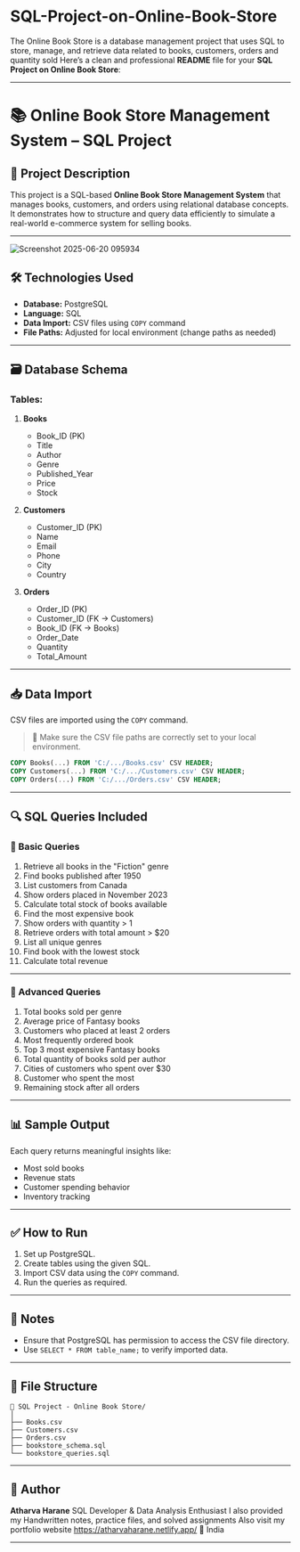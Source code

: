 # SQL-Project-on-Online-Book-Store
The Online Book Store is a database management project that uses SQL to store, manage, and retrieve data related to books, customers, orders and quantity sold 
Here’s a clean and professional **README** file for your **SQL Project on Online Book Store**:

---

# 📚 Online Book Store Management System – SQL Project

## 📌 Project Description

This project is a SQL-based **Online Book Store Management System** that manages books, customers, and orders using relational database concepts. It demonstrates how to structure and query data efficiently to simulate a real-world e-commerce system for selling books.

---
![Screenshot 2025-06-20 095934](https://github.com/user-attachments/assets/1e5b1347-381f-4005-bb79-08d5d30dbcf7)

## 🛠 Technologies Used

* **Database:** PostgreSQL
* **Language:** SQL
* **Data Import:** CSV files using `COPY` command
* **File Paths:** Adjusted for local environment (change paths as needed)

---

## 🗃️ Database Schema

### Tables:

1. **Books**

   * Book\_ID (PK)
   * Title
   * Author
   * Genre
   * Published\_Year
   * Price
   * Stock

2. **Customers**

   * Customer\_ID (PK)
   * Name
   * Email
   * Phone
   * City
   * Country

3. **Orders**

   * Order\_ID (PK)
   * Customer\_ID (FK → Customers)
   * Book\_ID (FK → Books)
   * Order\_Date
   * Quantity
   * Total\_Amount

---

## 📥 Data Import

CSV files are imported using the `COPY` command.

> 📍 Make sure the CSV file paths are correctly set to your local environment.

```sql
COPY Books(...) FROM 'C:/.../Books.csv' CSV HEADER;
COPY Customers(...) FROM 'C:/.../Customers.csv' CSV HEADER;
COPY Orders(...) FROM 'C:/.../Orders.csv' CSV HEADER;
```

---

## 🔍 SQL Queries Included

### 📄 Basic Queries

1. Retrieve all books in the "Fiction" genre
2. Find books published after 1950
3. List customers from Canada
4. Show orders placed in November 2023
5. Calculate total stock of books available
6. Find the most expensive book
7. Show orders with quantity > 1
8. Retrieve orders with total amount > \$20
9. List all unique genres
10. Find book with the lowest stock
11. Calculate total revenue

---

### 🧠 Advanced Queries

1. Total books sold per genre
2. Average price of Fantasy books
3. Customers who placed at least 2 orders
4. Most frequently ordered book
5. Top 3 most expensive Fantasy books
6. Total quantity of books sold per author
7. Cities of customers who spent over \$30
8. Customer who spent the most
9. Remaining stock after all orders

---

## 📊 Sample Output

Each query returns meaningful insights like:

* Most sold books
* Revenue stats
* Customer spending behavior
* Inventory tracking

---

## ✅ How to Run

1. Set up PostgreSQL.
2. Create tables using the given SQL.
3. Import CSV data using the `COPY` command.
4. Run the queries as required.

---

## 📌 Notes

* Ensure that PostgreSQL has permission to access the CSV file directory.
* Use `SELECT * FROM table_name;` to verify imported data.

---

## 📁 File Structure

```
📂 SQL Project - Online Book Store/
│
├── Books.csv
├── Customers.csv
├── Orders.csv
├── bookstore_schema.sql
└── bookstore_queries.sql
```

---

## 📧 Author

**Atharva Harane**
SQL Developer & Data Analysis Enthusiast
I also provided my Handwritten notes, practice files, and solved assignments 
Also visit my portfolio website 
https://atharvaharane.netlify.app/
📍 India

---

